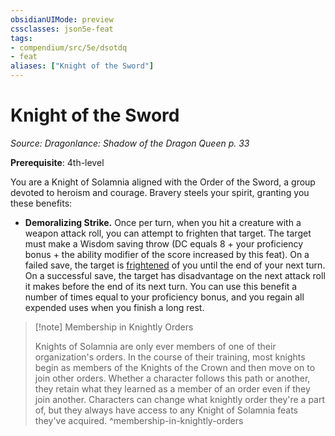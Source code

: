 ```yaml
---
obsidianUIMode: preview
cssclasses: json5e-feat
tags:
- compendium/src/5e/dsotdq
- feat
aliases: ["Knight of the Sword"]
---
```

# Knight of the Sword
*Source: Dragonlance: Shadow of the Dragon Queen p. 33*  

**Prerequisite**: 4th-level

You are a Knight of Solamnia aligned with the Order of the Sword, a group devoted to heroism and courage. Bravery steels your spirit, granting you these benefits:

- **Demoralizing Strike.** Once per turn, when you hit a creature with a weapon attack roll, you can attempt to frighten that target. The target must make a Wisdom saving throw (DC equals 8 + your proficiency bonus + the ability modifier of the score increased by this feat). On a failed save, the target is [frightened](/2-Mechanics/CLI/rules/conditions.md#frightened) of you until the end of your next turn. On a successful save, the target has disadvantage on the next attack roll it makes before the end of its next turn. You can use this benefit a number of times equal to your proficiency bonus, and you regain all expended uses when you finish a long rest.  

> [!note] Membership in Knightly Orders
> 
> Knights of Solamnia are only ever members of one of their organization's orders. In the course of their training, most knights begin as members of the Knights of the Crown and then move on to join other orders. Whether a character follows this path or another, they retain what they learned as a member of an order even if they join another. Characters can change what knightly order they're a part of, but they always have access to any Knight of Solamnia feats they've acquired.
^membership-in-knightly-orders